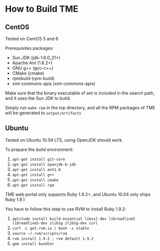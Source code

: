 How to Build TME
================

CentOS
------

Tested on CentOS 5 and 6

Prerequisites packages:

* Sun JDK (jdk-1.6.0_21+)
* Apache Ant (1.8.2+)
* GNU g++ (gcc-c++)
* CMake (cmake)
* rpmbuild (rpm-build)
* xml-commons-apis (xml-commons-apis)

Make sure that the binary executable of ant is included in the search path, and it uses the Sun JDK to build.

Simply run `make rpm` in the top directory, and all the RPM packages of TME will be generated to `output/artifacts`

Ubuntu
------

Tested on Ubuntu 10.04 LTS, using OpenJDK should work.

To prepare the build environment:

1. `apt-get install git-core`
2. `apt-get install openjdk-6-jdk`
3. `apt-get install ant1.8`
4. `apt-get install g++`
5. `apt-get install cmake`
6. `apt-get install rpm`

TME web portal only supports Ruby 1.9.2+, and Ubuntu 10.04 only ships Ruby 1.9.1

You have to follow this step to use RVM to install Ruby 1.9.2:

1. `aptitude install build-essential libssl-dev libreadline5 libreadline5-dev zlib1g zlib1g-dev curl`
2. `curl -L get.rvm.io | bash -s stable`
3. `source ~/.rvm/scripts/rvm`
4. `rvm install 1.9.2 ; rvm default 1.9.2`
5. `gem install bundler`

